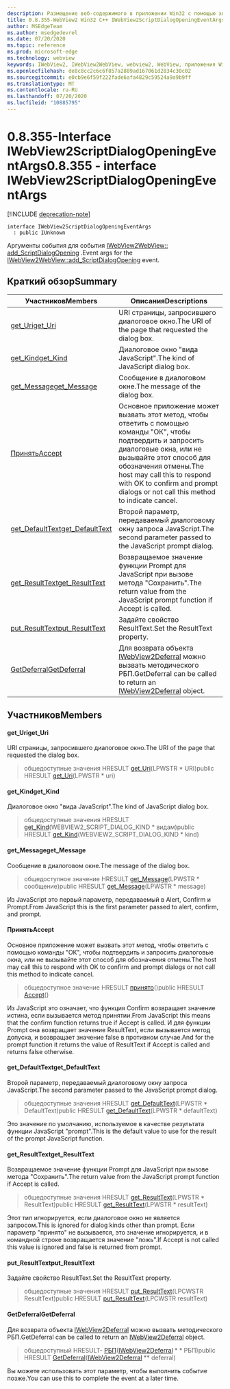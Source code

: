 ```yaml
---
description: Размещение веб-содержимого в приложении Win32 с помощью элемента управления Microsoft Edge WebView2
title: 0.8.355-WebView2 Win32 C++ IWebView2ScriptDialogOpeningEventArgs
author: MSEdgeTeam
ms.author: msedgedevrel
ms.date: 07/20/2020
ms.topic: reference
ms.prod: microsoft-edge
ms.technology: webview
keywords: IWebView2, IWebView2WebView, webview2, WebView, приложения Win32, Win32, EDGE
ms.openlocfilehash: de8c8cc2c6c6f857a2889ad167061d2834c30c02
ms.sourcegitcommit: e0cb9e6f59f222fade6afa4829c59524a9a9b9ff
ms.translationtype: MT
ms.contentlocale: ru-RU
ms.lasthandoff: 07/20/2020
ms.locfileid: "10885795"
---
```

# <span data-ttu-id="40d37-104">0.8.355-Interface IWebView2ScriptDialogOpeningEventArgs</span><span class="sxs-lookup"><span data-stu-id="40d37-104">0.8.355 - interface IWebView2ScriptDialogOpeningEventArgs</span></span> 

[!INCLUDE [deprecation-note](../../includes/deprecation-note.md)]

```
interface IWebView2ScriptDialogOpeningEventArgs
  : public IUnknown
```

<span data-ttu-id="40d37-105">Аргументы события для события [IWebView2WebView:: add_ScriptDialogOpening](IWebView2WebView.md#add_scriptdialogopening) .</span><span class="sxs-lookup"><span data-stu-id="40d37-105">Event args for the [IWebView2WebView::add_ScriptDialogOpening](IWebView2WebView.md#add_scriptdialogopening) event.</span></span>

## <span data-ttu-id="40d37-106">Краткий обзор</span><span class="sxs-lookup"><span data-stu-id="40d37-106">Summary</span></span>

 <span data-ttu-id="40d37-107">Участников</span><span class="sxs-lookup"><span data-stu-id="40d37-107">Members</span></span>                        | <span data-ttu-id="40d37-108">Описания</span><span class="sxs-lookup"><span data-stu-id="40d37-108">Descriptions</span></span>
--------------------------------|---------------------------------------------
[<span data-ttu-id="40d37-109">get_Uri</span><span class="sxs-lookup"><span data-stu-id="40d37-109">get_Uri</span></span>](#get_uri) | <span data-ttu-id="40d37-110">URI страницы, запросившего диалоговое окно.</span><span class="sxs-lookup"><span data-stu-id="40d37-110">The URI of the page that requested the dialog box.</span></span>
[<span data-ttu-id="40d37-111">get_Kind</span><span class="sxs-lookup"><span data-stu-id="40d37-111">get_Kind</span></span>](#get_kind) | <span data-ttu-id="40d37-112">Диалоговое окно "вида JavaScript".</span><span class="sxs-lookup"><span data-stu-id="40d37-112">The kind of JavaScript dialog box.</span></span>
[<span data-ttu-id="40d37-113">get_Message</span><span class="sxs-lookup"><span data-stu-id="40d37-113">get_Message</span></span>](#get_message) | <span data-ttu-id="40d37-114">Сообщение в диалоговом окне.</span><span class="sxs-lookup"><span data-stu-id="40d37-114">The message of the dialog box.</span></span>
[<span data-ttu-id="40d37-115">Принять</span><span class="sxs-lookup"><span data-stu-id="40d37-115">Accept</span></span>](#accept) | <span data-ttu-id="40d37-116">Основное приложение может вызвать этот метод, чтобы ответить с помощью команды "ОК", чтобы подтвердить и запросить диалоговые окна, или не вызывайте этот способ для обозначения отмены.</span><span class="sxs-lookup"><span data-stu-id="40d37-116">The host may call this to respond with OK to confirm and prompt dialogs or not call this method to indicate cancel.</span></span>
[<span data-ttu-id="40d37-117">get_DefaultText</span><span class="sxs-lookup"><span data-stu-id="40d37-117">get_DefaultText</span></span>](#get_defaulttext) | <span data-ttu-id="40d37-118">Второй параметр, передаваемый диалоговому окну запроса JavaScript.</span><span class="sxs-lookup"><span data-stu-id="40d37-118">The second parameter passed to the JavaScript prompt dialog.</span></span>
[<span data-ttu-id="40d37-119">get_ResultText</span><span class="sxs-lookup"><span data-stu-id="40d37-119">get_ResultText</span></span>](#get_resulttext) | <span data-ttu-id="40d37-120">Возвращаемое значение функции Prompt для JavaScript при вызове метода "Сохранить".</span><span class="sxs-lookup"><span data-stu-id="40d37-120">The return value from the JavaScript prompt function if Accept is called.</span></span>
[<span data-ttu-id="40d37-121">put_ResultText</span><span class="sxs-lookup"><span data-stu-id="40d37-121">put_ResultText</span></span>](#put_resulttext) | <span data-ttu-id="40d37-122">Задайте свойство ResultText.</span><span class="sxs-lookup"><span data-stu-id="40d37-122">Set the ResultText property.</span></span>
[<span data-ttu-id="40d37-123">GetDeferral</span><span class="sxs-lookup"><span data-stu-id="40d37-123">GetDeferral</span></span>](#getdeferral) | <span data-ttu-id="40d37-124">Для возврата объекта [IWebView2Deferral](IWebView2Deferral.md) можно вызвать методического РБП.</span><span class="sxs-lookup"><span data-stu-id="40d37-124">GetDeferral can be called to return an [IWebView2Deferral](IWebView2Deferral.md) object.</span></span>

## <span data-ttu-id="40d37-125">Участников</span><span class="sxs-lookup"><span data-stu-id="40d37-125">Members</span></span>

#### <span data-ttu-id="40d37-126">get_Uri</span><span class="sxs-lookup"><span data-stu-id="40d37-126">get_Uri</span></span> 

<span data-ttu-id="40d37-127">URI страницы, запросившего диалоговое окно.</span><span class="sxs-lookup"><span data-stu-id="40d37-127">The URI of the page that requested the dialog box.</span></span>

> <span data-ttu-id="40d37-128">общедоступные значения HRESULT [get_Uri](#get_uri)(LPWSTR \* URI)</span><span class="sxs-lookup"><span data-stu-id="40d37-128">public HRESULT [get_Uri](#get_uri)(LPWSTR \* uri)</span></span>

#### <span data-ttu-id="40d37-129">get_Kind</span><span class="sxs-lookup"><span data-stu-id="40d37-129">get_Kind</span></span> 

<span data-ttu-id="40d37-130">Диалоговое окно "вида JavaScript".</span><span class="sxs-lookup"><span data-stu-id="40d37-130">The kind of JavaScript dialog box.</span></span>

> <span data-ttu-id="40d37-131">общедоступные значения HRESULT [get_Kind](#get_kind)(WEBVIEW2_SCRIPT_DIALOG_KIND \* видам)</span><span class="sxs-lookup"><span data-stu-id="40d37-131">public HRESULT [get_Kind](#get_kind)(WEBVIEW2_SCRIPT_DIALOG_KIND \* kind)</span></span>

#### <span data-ttu-id="40d37-132">get_Message</span><span class="sxs-lookup"><span data-stu-id="40d37-132">get_Message</span></span> 

<span data-ttu-id="40d37-133">Сообщение в диалоговом окне.</span><span class="sxs-lookup"><span data-stu-id="40d37-133">The message of the dialog box.</span></span>

> <span data-ttu-id="40d37-134">общедоступное значение HRESULT [get_Message](#get_message)(LPWSTR \* сообщение)</span><span class="sxs-lookup"><span data-stu-id="40d37-134">public HRESULT [get_Message](#get_message)(LPWSTR \* message)</span></span>

<span data-ttu-id="40d37-135">Из JavaScript это первый параметр, передаваемый в Alert, Confirm и Prompt.</span><span class="sxs-lookup"><span data-stu-id="40d37-135">From JavaScript this is the first parameter passed to alert, confirm, and prompt.</span></span>

#### <span data-ttu-id="40d37-136">Принять</span><span class="sxs-lookup"><span data-stu-id="40d37-136">Accept</span></span> 

<span data-ttu-id="40d37-137">Основное приложение может вызвать этот метод, чтобы ответить с помощью команды "ОК", чтобы подтвердить и запросить диалоговые окна, или не вызывайте этот способ для обозначения отмены.</span><span class="sxs-lookup"><span data-stu-id="40d37-137">The host may call this to respond with OK to confirm and prompt dialogs or not call this method to indicate cancel.</span></span>

> <span data-ttu-id="40d37-138">общедоступное значение HRESULT [принято](#accept)()</span><span class="sxs-lookup"><span data-stu-id="40d37-138">public HRESULT [Accept](#accept)()</span></span>

<span data-ttu-id="40d37-139">Из JavaScript это означает, что функция Confirm возвращает значение истина, если вызывается метод принятии.</span><span class="sxs-lookup"><span data-stu-id="40d37-139">From JavaScript this means that the confirm function returns true if Accept is called.</span></span> <span data-ttu-id="40d37-140">И для функции Prompt она возвращает значение ResultText, если вызывается метод допуска, и возвращает значение false в противном случае.</span><span class="sxs-lookup"><span data-stu-id="40d37-140">And for the prompt function it returns the value of ResultText if Accept is called and returns false otherwise.</span></span>

#### <span data-ttu-id="40d37-141">get_DefaultText</span><span class="sxs-lookup"><span data-stu-id="40d37-141">get_DefaultText</span></span> 

<span data-ttu-id="40d37-142">Второй параметр, передаваемый диалоговому окну запроса JavaScript.</span><span class="sxs-lookup"><span data-stu-id="40d37-142">The second parameter passed to the JavaScript prompt dialog.</span></span>

> <span data-ttu-id="40d37-143">общедоступные значения HRESULT [get_DefaultText](#get_defaulttext)(LPWSTR \* DefaultText)</span><span class="sxs-lookup"><span data-stu-id="40d37-143">public HRESULT [get_DefaultText](#get_defaulttext)(LPWSTR \* defaultText)</span></span>

<span data-ttu-id="40d37-144">Это значение по умолчанию, используемое в качестве результата функции JavaScript "prompt".</span><span class="sxs-lookup"><span data-stu-id="40d37-144">This is the default value to use for the result of the prompt JavaScript function.</span></span>

#### <span data-ttu-id="40d37-145">get_ResultText</span><span class="sxs-lookup"><span data-stu-id="40d37-145">get_ResultText</span></span> 

<span data-ttu-id="40d37-146">Возвращаемое значение функции Prompt для JavaScript при вызове метода "Сохранить".</span><span class="sxs-lookup"><span data-stu-id="40d37-146">The return value from the JavaScript prompt function if Accept is called.</span></span>

> <span data-ttu-id="40d37-147">общедоступные значения HRESULT [get_ResultText](#get_resulttext)(LPWSTR \* ResultText)</span><span class="sxs-lookup"><span data-stu-id="40d37-147">public HRESULT [get_ResultText](#get_resulttext)(LPWSTR \* resultText)</span></span>

<span data-ttu-id="40d37-148">Этот тип игнорируется, если диалоговое окно не является запросом.</span><span class="sxs-lookup"><span data-stu-id="40d37-148">This is ignored for dialog kinds other than prompt.</span></span> <span data-ttu-id="40d37-149">Если параметр "принято" не вызывается, это значение игнорируется, и в командной строке возвращается значение "ложь".</span><span class="sxs-lookup"><span data-stu-id="40d37-149">If Accept is not called this value is ignored and false is returned from prompt.</span></span>

#### <span data-ttu-id="40d37-150">put_ResultText</span><span class="sxs-lookup"><span data-stu-id="40d37-150">put_ResultText</span></span> 

<span data-ttu-id="40d37-151">Задайте свойство ResultText.</span><span class="sxs-lookup"><span data-stu-id="40d37-151">Set the ResultText property.</span></span>

> <span data-ttu-id="40d37-152">общедоступные значения HRESULT [put_ResultText](#put_resulttext)(LPCWSTR ResultText)</span><span class="sxs-lookup"><span data-stu-id="40d37-152">public HRESULT [put_ResultText](#put_resulttext)(LPCWSTR resultText)</span></span>

#### <span data-ttu-id="40d37-153">GetDeferral</span><span class="sxs-lookup"><span data-stu-id="40d37-153">GetDeferral</span></span> 

<span data-ttu-id="40d37-154">Для возврата объекта [IWebView2Deferral](IWebView2Deferral.md) можно вызвать методического РБП.</span><span class="sxs-lookup"><span data-stu-id="40d37-154">GetDeferral can be called to return an [IWebView2Deferral](IWebView2Deferral.md) object.</span></span>

> <span data-ttu-id="40d37-155">общедоступный HRESULT- [РБП](#getdeferral)([IWebView2Deferral](IWebView2Deferral.md) \* \* РБП)</span><span class="sxs-lookup"><span data-stu-id="40d37-155">public HRESULT [GetDeferral](#getdeferral)([IWebView2Deferral](IWebView2Deferral.md) \*\* deferral)</span></span>

<span data-ttu-id="40d37-156">Вы можете использовать этот параметр, чтобы выполнить событие позже.</span><span class="sxs-lookup"><span data-stu-id="40d37-156">You can use this to complete the event at a later time.</span></span>

